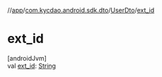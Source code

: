 //[app](../../../index.md)/[com.kycdao.android.sdk.dto](../index.md)/[UserDto](index.md)/[ext_id](ext_id.md)

# ext_id

[androidJvm]\
val [ext_id](ext_id.md): [String](https://kotlinlang.org/api/latest/jvm/stdlib/kotlin/-string/index.html)

